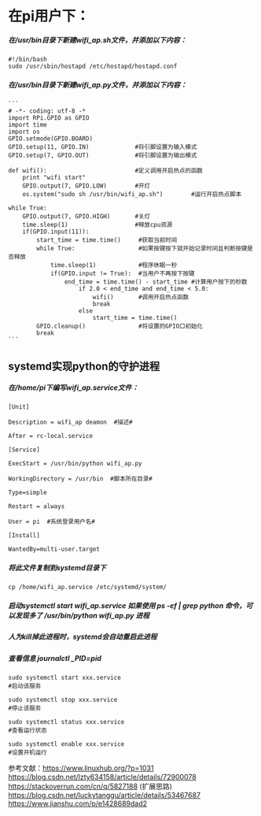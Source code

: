 ﻿# 在pi用户下：

##### 在/usr/bin目录下新建wifi_ap.sh文件，并添加以下内容：
```
#!/bin/bash
sudo /usr/sbin/hostapd /etc/hostapd/hostapd.conf
```

##### 在/usr/bin目录下新建wifi_ap.py文件，并添加以下内容：
~~~
```
# -*- coding: utf-8 -*
import RPi.GPIO as GPIO
import time
import os
GPIO.setmode(GPIO.BOARD)        
GPIO.setup(11, GPIO.IN)             #将引脚设置为输入模式
GPIO.setup(7, GPIO.OUT)				#将引脚设置为输出模式

def wifi():                         #定义调用开启热点的函数
    print "wifi start"
 	GPIO.output(7, GPIO.LOW)        #开灯
 	os.system("sudo sh /usr/bin/wifi_ap.sh")        #运行开启热点脚本

while True:
	GPIO.output(7, GPIO.HIGH)		#关灯
    time.sleep(1)                   #释放cpu资源
    if(GPIO.input(11)):
        start_time = time.time()     #获取当前时间
        while True:      			 #如果按键按下就开始记录时间且判断按键是否释放
            time.sleep(1)			 #程序休眠一秒
            if(GPIO.input != True):	 #当用户不再按下按键
                end_time = time.time() - start_time	#计算用户按下的秒数
                    if 2.0 < end_time and end_time < 5.0:
                        wifi()		 #调用开启热点函数
                        break
                    else
                        start_time = time.time()
        GPIO.cleanup()  			 #将设置的GPIO口初始化
        break
```
~~~

## systemd实现python的守护进程
##### 在/home/pi下编写wifi_ap.service文件：
```
[Unit]

Description = wifi_ap deamon  #描述#

After = rc-local.service

[Service]

ExecStart = /usr/bin/python wifi_ap.py

WorkingDirectory = /usr/bin  #脚本所在目录#

Type=simple

Restart = always

User = pi  #系统登录用户名#

[Install]

WantedBy=multi-user.target
```
##### 将此文件复制到systemd目录下
```
cp /home/wifi_ap.service /etc/systemd/system/
```
##### 启动systemctl start wifi_ap.service  如果使用 ps -ef | grep python 命令，可以发现多了 /usr/bin/python wifi_ap.py 进程  

##### 人为kill掉此进程时，systemd会自动重启此进程
##### 查看信息 journalctl _PID=pid
```
sudo systemctl start xxx.service
#启动该服务

sudo systemctl stop xxx.service
#停止该服务

sudo systemctl status xxx.service
#查看运行状态

sudo systemctl enable xxx.service
#设置开机运行
```

参考文献：https://www.linuxhub.org/?p=1031  
​         	   https://blog.csdn.net/lzty634158/article/details/72900078  
​         	   https://stackoverrun.com/cn/q/5827188 (扩展思路)  
​         	   https://blog.csdn.net/luckytanggu/article/details/53467687  
​         	   https://www.jianshu.com/p/e1428689dad2